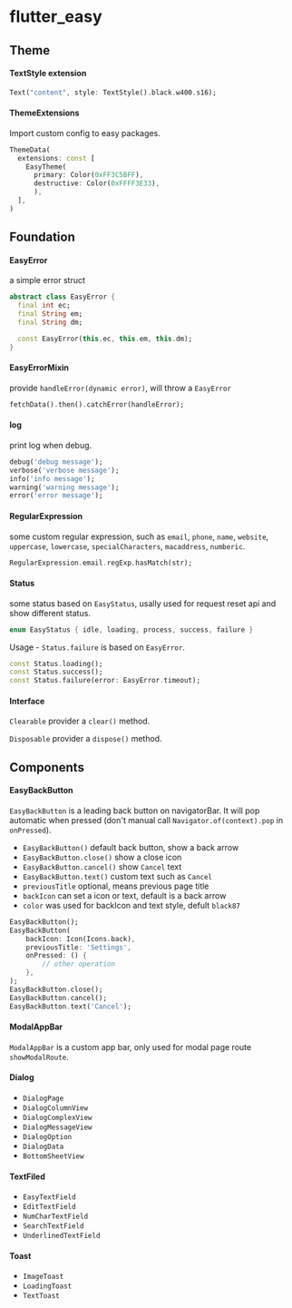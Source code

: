 # flutter_easy

## Theme

#### TextStyle extension
```dart
Text("content", style: TextStyle().black.w400.s16);
```

#### ThemeExtensions
Import custom config to easy packages.

```dart
ThemeData(
  extensions: const [
    EasyTheme(
      primary: Color(0xFF3C5BFF),
      destructive: Color(0xFFFF3E33),
      ),
  ],
)
```
## Foundation

#### EasyError

a simple error struct

```dart
abstract class EasyError {
  final int ec;
  final String em;
  final String dm;

  const EasyError(this.ec, this.em, this.dm);
}
```

#### EasyErrorMixin

provide `handleError(dynamic error)`, will throw a `EasyError`

```dart
fetchData().then().catchError(handleError);
```

#### log

print log when debug.

```dart
debug('debug message');
verbose('verbose message');
info('info message');
warning('warning message');
error('error message');
```

#### RegularExpression

some custom regular expression, such as `email`, `phone`, `name`, `website`, `uppercase`, `lowercase`, `specialCharacters`, `macaddress`, `numberic`.

```dart
RegularExpression.email.regExp.hasMatch(str);
```

#### Status

some status based on `EasyStatus`, usally used for request reset api and show different status.

```dart
enum EasyStatus { idle, loading, process, success, failure }
```
Usage - `Status.failure` is based on `EasyError`.

```dart
const Status.loading();
const Status.success();
const Status.failure(error: EasyError.timeout);
```

#### Interface

`Clearable` provider a `clear()` method.

`Disposable` provider a `dispose()` method.

## Components

#### EasyBackButton

`EasyBackButton` is a leading back button on navigatorBar. It will pop automatic when pressed (don't manual call `Navigator.of(context).pop` in `onPressed`).

* `EasyBackButton()` default back button, show a back arrow
* `EasyBackButton.close()` show a close icon
* `EasyBackButton.cancel()` show `Cancel` text
* `EasyBackButton.text()` custom text such as `Cancel`
* `previousTitle` optional, means previous page title
* `backIcon` can set a icon or text, default is a back arrow
* `color` was used for backIcon and text style, defult `black87`

```dart
EasyBackButton();
EasyBackButton(
	backIcon: Icon(Icons.back), 
	previousTitle: 'Settings', 
	onPressed: () {
		// other operation
	},
);
EasyBackButton.close();
EasyBackButton.cancel();
EasyBackButton.text('Cancel');
```

#### ModalAppBar

`ModalAppBar` is a custom app bar, only used for modal page route `showModalRoute`.

#### Dialog

* `DialogPage`
* `DialogColumnView`
* `DialogComplexView`
* `DialogMessageView`
* `DialogOption`
* `DialogData`
* `BottomSheetView`

#### TextFiled

* `EasyTextField`
* `EditTextField`
* `NumCharTextField`
* `SearchTextField`
* `UnderlinedTextField`

#### Toast

* `ImageToast`
* `LoadingToast`
* `TextToast`
